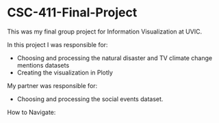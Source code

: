 # CSC-411-Final-Project
This was my final group project for Information Visualization at UVIC.

In this project I was responsible for:
- Choosing and processing the natural disaster and TV climate change mentions datasets
- Creating the visualization in Plotly 

My partner was responsible for:
- Choosing and processing the social events dataset.


How to Navigate:

